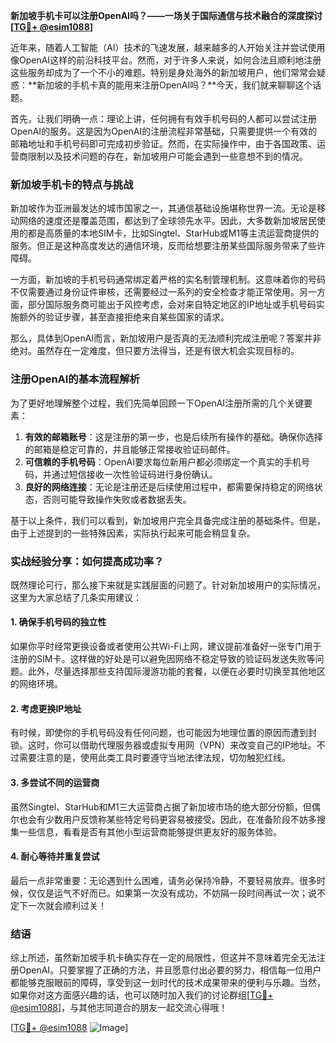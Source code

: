 **新加坡手机卡可以注册OpenAI吗？——一场关于国际通信与技术融合的深度探讨[[TG💪+ @esim1088](https://t.me/s/esim1088)]**

近年来，随着人工智能（AI）技术的飞速发展，越来越多的人开始关注并尝试使用像OpenAI这样的前沿科技平台。然而，对于许多人来说，如何合法且顺利地注册这些服务却成为了一个不小的难题。特别是身处海外的新加坡用户，他们常常会疑惑：**新加坡的手机卡真的能用来注册OpenAI吗？**今天，我们就来聊聊这个话题。

首先，让我们明确一点：理论上讲，任何拥有有效手机号码的人都可以尝试注册OpenAI的服务。这是因为OpenAI的注册流程非常基础，只需要提供一个有效的邮箱地址和手机号码即可完成初步验证。然而，在实际操作中，由于各国政策、运营商限制以及技术问题的存在，新加坡用户可能会遇到一些意想不到的情况。

### 新加坡手机卡的特点与挑战

新加坡作为亚洲最发达的城市国家之一，其通信基础设施堪称世界一流。无论是移动网络的速度还是覆盖范围，都达到了全球领先水平。因此，大多数新加坡居民使用的都是高质量的本地SIM卡，比如Singtel、StarHub或M1等主流运营商提供的服务。但正是这种高度发达的通信环境，反而给想要注册某些国际服务带来了些许障碍。

一方面，新加坡的手机号码通常绑定着严格的实名制管理机制。这意味着你的号码不仅需要通过身份证件审核，还需要经过一系列的安全检查才能正常使用。另一方面，部分国际服务商可能出于风控考虑，会对来自特定地区的IP地址或手机号码实施额外的验证步骤，甚至直接拒绝来自某些国家的请求。

那么，具体到OpenAI而言，新加坡用户是否真的无法顺利完成注册呢？答案并非绝对。虽然存在一定难度，但只要方法得当，还是有很大机会实现目标的。

### 注册OpenAI的基本流程解析

为了更好地理解整个过程，我们先简单回顾一下OpenAI注册所需的几个关键要素：

1. **有效的邮箱账号**：这是注册的第一步，也是后续所有操作的基础。确保你选择的邮箱是稳定可靠的，并且能够正常接收验证码邮件。
2. **可信赖的手机号码**：OpenAI要求每位新用户都必须绑定一个真实的手机号码，并通过短信接收一次性验证码进行身份确认。
3. **良好的网络连接**：无论是注册还是后续使用过程中，都需要保持稳定的网络状态，否则可能导致操作失败或者数据丢失。

基于以上条件，我们可以看到，新加坡用户完全具备完成注册的基础条件。但是，由于上述提到的一些特殊因素，实际执行起来可能会稍显复杂。

### 实战经验分享：如何提高成功率？

既然理论可行，那么接下来就是实践层面的问题了。针对新加坡用户的实际情况，这里为大家总结了几条实用建议：

#### 1. 确保手机号码的独立性
如果你平时经常更换设备或者使用公共Wi-Fi上网，建议提前准备好一张专门用于注册的SIM卡。这样做的好处是可以避免因网络不稳定导致的验证码发送失败等问题。此外，尽量选择那些支持国际漫游功能的套餐，以便在必要时切换至其他地区的网络环境。

#### 2. 考虑更换IP地址
有时候，即使你的手机号码没有任何问题，也可能因为地理位置的原因而遭到封锁。这时，你可以借助代理服务器或虚拟专用网（VPN）来改变自己的IP地址。不过需要注意的是，使用此类工具时要遵守当地法律法规，切勿触犯红线。

#### 3. 多尝试不同的运营商
虽然Singtel、StarHub和M1三大运营商占据了新加坡市场的绝大部分份额，但偶尔也会有少数用户反馈称某些特定号码更容易被接受。因此，在准备阶段不妨多搜集一些信息，看看是否有其他小型运营商能够提供更友好的服务体验。

#### 4. 耐心等待并重复尝试
最后一点非常重要：无论遇到什么困难，请务必保持冷静，不要轻易放弃。很多时候，仅仅是运气不好而已。如果第一次没有成功，不妨隔一段时间再试一次；说不定下一次就会顺利过关！

### 结语

综上所述，虽然新加坡手机卡确实存在一定的局限性，但这并不意味着完全无法注册OpenAI。只要掌握了正确的方法，并且愿意付出必要的努力，相信每一位用户都能够克服眼前的障碍，享受到这一划时代的技术成果带来的便利与乐趣。当然，如果你对这方面感兴趣的话，也可以随时加入我们的讨论群组[[TG💪+ @esim1088](https://t.me/s/esim1088)]，与其他志同道合的朋友一起交流心得哦！

[[TG💪+ @esim1088](https://t.me/s/esim1088) ![Image](https://i.postimg.cc/4NQfJmqS/Snipaste-2025-05-13-00-14-12.png)]